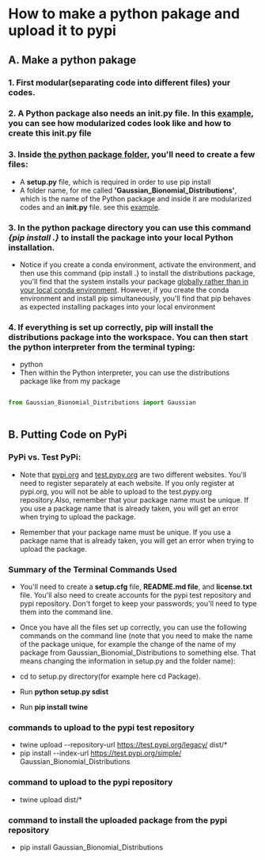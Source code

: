 # How to make a python pakage and upload it to pypi 
## A. Make a python pakage 
### 1. First modular(separating code into different files) your codes.
### 2. A Python package also needs an __init__.py file. In this [example](https://github.com/A2Amir/How-to-make-a-python-pakage-and-upload-it-to-pypi-/tree/master/Package/Gaussian_Bionomial_Distributions), you can see how modularized codes look like and how to create this __init__.py file

### 3. Inside [the python package folder](https://github.com/A2Amir/How-to-make-a-python-pakage-and-upload-it-to-pypi-/tree/master/Package), you'll need to create a few files:

* A **setup.py** file, which is required in order to use pip install
* A folder name, for me called **'Gaussian_Bionomial_Distributions'**, which is the name of the Python package and inside it are modularized codes and an **__init__.py** file. see this [example](https://github.com/A2Amir/How-to-make-a-python-pakage-and-upload-it-to-pypi-/tree/master/Package/Gaussian_Bionomial_Distributions).

### 3. In the python package directory you can use this command ***{pip install .}*** to install the package into your local Python installation.

 * Notice if you create a conda environment, activate the environment, and then use this command {pip install .} to install the distributions package, you'll find that the system installs your package [globally rather than in your local conda environment](https://github.com/ContinuumIO/anaconda-issues/issues/1429). However, if you create the conda environment and install pip simultaneously, you'll find that pip behaves as expected installing packages into your local environment
 
### 4. If everything is set up correctly, pip will install the distributions package into the workspace. You can then start the python interpreter from the terminal typing: 
   
   * python
   * Then within the Python interpreter, you can use the distributions package like from my package
   ~~~python
   
   from Gaussian_Bionomial_Distributions import Gaussian
     
   ~~~
     
## B. Putting Code on PyPi

### PyPi vs. Test PyPi:
* Note that [pypi.org](https://pypi.org) and [test.pypy.org](https://test.pypi.org) are two different websites. You'll need to register separately at each website. If you only register at pypi.org, you will not be able to upload to the test.pypy.org repository.Also, remember that your package name must be unique. If you use a package name that is already taken, you will get an error when trying to upload the package.

* Remember that your package name must be unique. If you use a package name that is already taken, you will get an error when trying to upload the package.

### Summary of the Terminal Commands Used


* You'll need to create a **setup.cfg** file, **README.md file**, and **license.txt** file. You'll also need to create accounts for the pypi test repository and pypi repository. Don't forget to keep your passwords; you'll need to type them into the command line.

* Once you have all the files set up correctly, you can use the following commands on the command line (note that you need to make the name of the package unique, for example the change of the name of my package from Gaussian_Bionomial_Distributions to something else. That means changing the information in setup.py and the folder name):

* cd to setup.py directory(for example here cd Package).
* Run **python setup.py sdist**
* Run **pip install twine**

### commands to upload to the pypi test repository
* twine upload --repository-url https://test.pypi.org/legacy/ dist/*
* pip install --index-url https://test.pypi.org/simple/ Gaussian_Bionomial_Distributions

### command to upload to the pypi repository
* twine upload dist/*

### command to install the uploaded package from the pypi repository
* pip install Gaussian_Bionomial_Distributions
